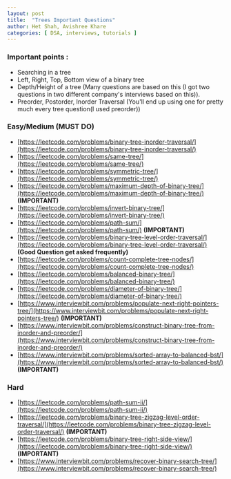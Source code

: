 ```yaml
---
layout: post
title:  "Trees Important Questions"
author: Het Shah, Avishree Khare
categories: [ DSA, interviews, tutorials ]
---
```


### Important points : 
- Searching in a tree 
- Left, Right, Top, Bottom view of a binary tree 
- Depth/Height of a tree (Many questions are based on this (I got two questions in two different company's interviews based on this)). 
- Preorder, Postorder, Inorder Traversal (You'll end up using one for pretty much every tree question(I used preorder))


### Easy/Medium (MUST DO)

- [https://leetcode.com/problems/binary-tree-inorder-traversal/](https://leetcode.com/problems/binary-tree-inorder-traversal/) 
- [https://leetcode.com/problems/same-tree/](https://leetcode.com/problems/same-tree/) 
- [https://leetcode.com/problems/symmetric-tree/](https://leetcode.com/problems/symmetric-tree/)
- [https://leetcode.com/problems/maximum-depth-of-binary-tree/](https://leetcode.com/problems/maximum-depth-of-binary-tree/) **(IMPORTANT)**
- [https://leetcode.com/problems/invert-binary-tree/](https://leetcode.com/problems/invert-binary-tree/)
- [https://leetcode.com/problems/path-sum/](https://leetcode.com/problems/path-sum/) **(IMPORTANT)**
- [https://leetcode.com/problems/binary-tree-level-order-traversal/](https://leetcode.com/problems/binary-tree-level-order-traversal/) **(Good Question get asked frequently)**
- [https://leetcode.com/problems/count-complete-tree-nodes/](https://leetcode.com/problems/count-complete-tree-nodes/)
- [https://leetcode.com/problems/balanced-binary-tree/](https://leetcode.com/problems/balanced-binary-tree/)
- [https://leetcode.com/problems/diameter-of-binary-tree/](https://leetcode.com/problems/diameter-of-binary-tree/)
- [https://www.interviewbit.com/problems/populate-next-right-pointers-tree/](https://www.interviewbit.com/problems/populate-next-right-pointers-tree/) **(IMPORTANT)**
- [https://www.interviewbit.com/problems/construct-binary-tree-from-inorder-and-preorder/](https://www.interviewbit.com/problems/construct-binary-tree-from-inorder-and-preorder/)
- [https://www.interviewbit.com/problems/sorted-array-to-balanced-bst/](https://www.interviewbit.com/problems/sorted-array-to-balanced-bst/) **(IMPORTANT)**

### Hard

- [https://leetcode.com/problems/path-sum-ii/](https://leetcode.com/problems/path-sum-ii/)
- [https://leetcode.com/problems/binary-tree-zigzag-level-order-traversal/](https://leetcode.com/problems/binary-tree-zigzag-level-order-traversal/) **(IMPORTANT)**
- [https://leetcode.com/problems/binary-tree-right-side-view/](https://leetcode.com/problems/binary-tree-right-side-view/) **(IMPORTANT)**
- [https://www.interviewbit.com/problems/recover-binary-search-tree/](https://www.interviewbit.com/problems/recover-binary-search-tree/)